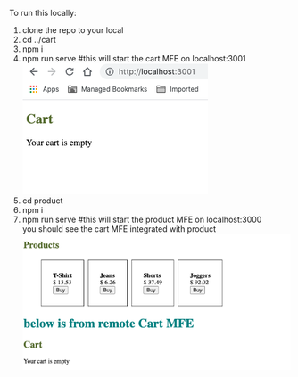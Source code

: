 To run this locally:  
1) clone the repo to your local  
2) cd ../cart  
3) npm i  
4) npm run serve #this will start the cart MFE on localhost:3001  
![cart MFE](https://github.com/rushtokunal/Microfrontend-Communication/blob/main/images/cartMFE.png)  
5) cd product  
6) npm i  
7) npm run serve  #this will start the product MFE on localhost:3000  
you should see the cart MFE integrated with product  
![Integrated MFE](https://github.com/rushtokunal/Microfrontend-Communication/blob/main/images/integratedMFE.png)  